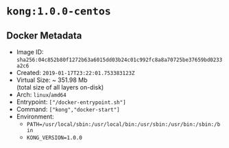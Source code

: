 # `kong:1.0.0-centos`

## Docker Metadata

- Image ID: `sha256:04c852b80f1272b63a6015dd03b24c01c992fc8a8a70725be37659bd0233a2c6`
- Created: `2019-01-17T23:22:01.753383123Z`
- Virtual Size: ~ 351.98 Mb  
  (total size of all layers on-disk)
- Arch: `linux`/`amd64`
- Entrypoint: `["/docker-entrypoint.sh"]`
- Command: `["kong","docker-start"]`
- Environment:
  - `PATH=/usr/local/sbin:/usr/local/bin:/usr/sbin:/usr/bin:/sbin:/bin`
  - `KONG_VERSION=1.0.0`

